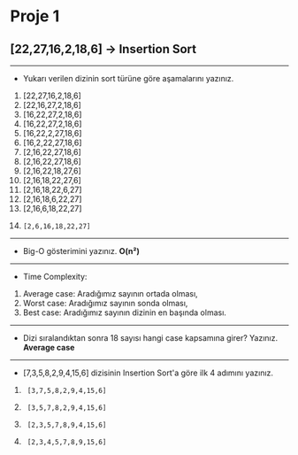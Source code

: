 # Proje 1
## [22,27,16,2,18,6] -> Insertion Sort
---
* Yukarı verilen dizinin sort türüne göre aşamalarını yazınız.
1. [22,27,16,2,18,6]
2. [22,16,27,2,18,6]
3. [16,22,27,2,18,6]
4. [16,22,27,2,18,6]
5. [16,22,2,27,18,6]
6. [16,2,22,27,18,6]
7. [2,16,22,27,18,6]
8. [2,16,22,27,18,6]
9. [2,16,22,18,27,6]
10. [2,16,18,22,27,6]
11. [2,16,18,22,6,27]
12. [2,16,18,6,22,27]
13. [2,16,6,18,22,27]
14.     [2,6,16,18,22,27]
---
* Big-O gösterimini yazınız. **O(n²)**
---
* Time Complexity: 
1. Average case: Aradığımız sayının ortada olması,
2. Worst case: Aradığımız sayının sonda olması, 
3. Best case: Aradığımız sayının dizinin en başında olması.
---
* Dizi sıralandıktan sonra 18 sayısı hangi case kapsamına girer? Yazınız. **Average case**
---
* [7,3,5,8,2,9,4,15,6] dizisinin Insertion Sort'a göre ilk 4 adımını yazınız.
1.      [3,7,5,8,2,9,4,15,6]
2.      [3,5,7,8,2,9,4,15,6]
3.      [2,3,5,7,8,9,4,15,6]
4.      [2,3,4,5,7,8,9,15,6]

